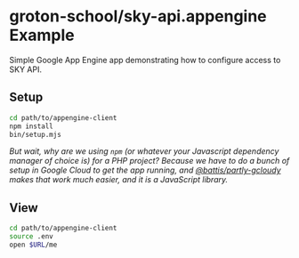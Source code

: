 # groton-school/sky-api.appengine Example

Simple Google App Engine app demonstrating how to configure access to SKY API.

## Setup

```sh
cd path/to/appengine-client
npm install
bin/setup.mjs
```

_But wait, why are we using `npm` (or whatever your Javascript dependency manager of choice is) for a PHP project? Because we have to do a bunch of setup in Google Cloud to get the app running, and [@battis/partly-gcloudy](https://github.com/battis/partly-gcloudy) makes that work much easier, and *it* is a JavaScript library._

## View

```sh
cd path/to/appengine-client
source .env
open $URL/me
```

